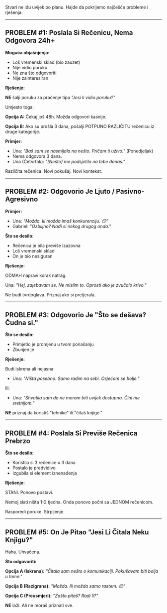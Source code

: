 Stvari ne idu uvijek po planu. Hajde da pokrijemo najčešće probleme i rješenja.

---

## PROBLEM #1: Poslala Si Rečenicu, Nema Odgovora 24h+

**Moguća objašnjenja:**
- Loš vremenski sklad (bio zauzet)
- Nije vidio poruku
- Ne zna što odgovoriti
- Nije zainteresiran

**Rješenje:**

**NE** šalji poruku za praćenje tipa *"Jesi li vidio poruku?"*

Umjesto toga:

**Opcija A:** Čekaj još 48h. Možda odgovori kasnije.

**Opcija B:** Ako su prošla 3 dana, pošalji POTPUNO RAZLIČITU rečenicu iz druge kategorije.

**Primjer:**
- Una: *"Baš sam se nasmijala na nešto. Pričam ti uživo."* (Ponedjeljak)
- Nema odgovora 3 dana.
- Una (Četvrtak): *"[Nešto] me podsjetilo na tebe danas."*

Različita rečenica. Novi pokušaj. Novi kontekst.

---

## PROBLEM #2: Odgovorio Je Ljuto / Pasivno-Agresivno

**Primjer:**
- Una: *"Možda. Ili možda imaš konkurenciju. 😏"*
- Gabriel: *"Ozbiljno? Nađi si nekog drugog onda."*

**Što se desilo:**
- Rečenica je bila previše izazovna
- Loš vremenski sklad
- On je bio nesiguran

**Rješenje:**

ODMAH napravi korak natrag:

Una: *"Hej, zajebavam se. Ne mislim to. Oprosti ako je zvučalo krivo."*

Ne budi tvrdoglava. Priznaj ako si pretjerala.

---

## PROBLEM #3: Odgovorio Je "Što se dešava? Čudna si."

**Što se desilo:**
- Primjetio je promjenu u tvom ponašanju
- Zbunjen je

**Rješenje:**

Budi iskrena ali nejasna:

- Una: *"Ništa posebno. Samo radim na sebi. Osjećam se bolje."*

Ili:

- Una: *"Shvatila sam da ne moram biti uvijek dostupna. Čini me sretnijom."*

**NE** priznaj da koristiš "tehnike" ili "čitaš knjige."

---

## PROBLEM #4: Poslala Si Previše Rečenica Prebrzo

**Što se desilo:**
- Koristila si 3 rečenice u 3 dana
- Postalo je predvidivo
- Izgubila si element iznenađenja

**Rješenje:**

STANI. Ponovo postavi.

Nemoj slati ništa 1-2 tjedna. Onda ponovo počni sa JEDNOM rečenicom.

Rasporedi poruke. Strpljenje.

---

## PROBLEM #5: On Je Pitao "Jesi Li Čitala Neku Knjigu?"

Haha. Uhvaćena.

**Što odgovoriti:**

**Opcija A (Iskrena):**
*"Čitala sam nešto o komunikaciji. Pokušavam biti bolja u tome."*

**Opcija B (Razigrana):**
*"Možda. Ili možda samo rastem. 😊"*

**Opcija C (Preusmjeri):**
*"Zašto pitaš? Radi li?"*

**NE** laži. Ali ne moraš priznati sve.